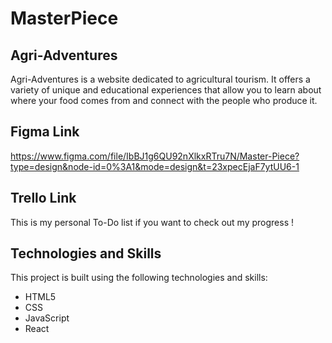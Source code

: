 # MasterPiece

## Agri-Adventures

Agri-Adventures is a website dedicated to agricultural tourism. It offers a variety of unique and educational experiences that allow you to learn about where your food comes from and connect with the people who produce it.

## Figma Link
https://www.figma.com/file/IbBJ1g6QU92nXlkxRTru7N/Master-Piece?type=design&node-id=0%3A1&mode=design&t=23xpecEjaF7ytUU6-1


## Trello Link
This is my personal To-Do list if you want to check out my progress !

## Technologies and Skills
This project is built using the following technologies and skills:

* HTML5
* CSS
* JavaScript
* React